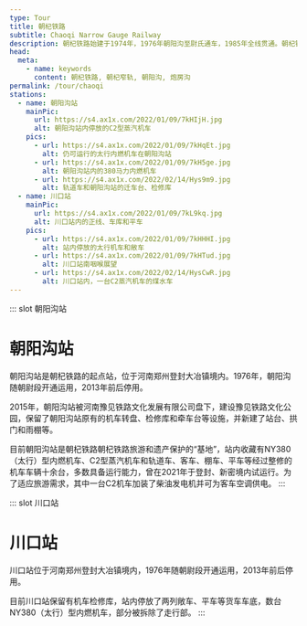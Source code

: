 ```yaml
---
type: Tour
title: 朝杞铁路
subtitle: Chaoqi Narrow Gauge Railway
description: 朝杞铁路始建于1974年，1976年朝阳沟至尉氏通车，1985年全线贯通。朝杞铁路西起登封朝阳沟站，经过新密、新郑、尉氏、通许到达杞县。朝杞铁路与国铁京广线在新郑设有换装站和准轨窄轨套轨线路，在竖岗站与窄轨竖开线、竖扶线相连，通达开封、周口地区。运营期间，朝杞铁路的主要货源是登封、新密等地的煤炭和铝矾土，并开行有客车。2013年，朝杞铁路因经营状况不佳停运，原有线路登封至新密段规划保留窄轨改建为旅游线路。
head:
  meta:
    - name: keywords
      content: 朝杞铁路, 朝杞窄轨, 朝阳沟, 炮房沟
permalink: /tour/chaoqi
stations:
  - name: 朝阳沟站
    mainPic: 
      url: https://s4.ax1x.com/2022/01/09/7kHIjH.jpg
      alt: 朝阳沟站内停放的C2型蒸汽机车
    pics:
      - url: https://s4.ax1x.com/2022/01/09/7kHqEt.jpg
        alt: 仍可运行的太行内燃机车在朝阳沟站
      - url: https://s4.ax1x.com/2022/01/09/7kH5ge.jpg
        alt: 朝阳沟站内的380马力内燃机车
      - url: https://s4.ax1x.com/2022/02/14/Hys9m9.jpg
        alt: 轨道车和朝阳沟站的迁车台、检修库
  - name: 川口站
    mainPic: 
      url: https://s4.ax1x.com/2022/01/09/7kL9kq.jpg
      alt: 川口站内的正线、车库和平车
    pics:
      - url: https://s4.ax1x.com/2022/01/09/7kHHHI.jpg
        alt: 站内停放的太行机车和敞车
      - url: https://s4.ax1x.com/2022/01/09/7kHTud.jpg
        alt: 川口站南咽喉展望
      - url: https://s4.ax1x.com/2022/02/14/HysCwR.jpg
        alt: 川口站内，一台C2蒸汽机车的煤水车
---
```


::: slot 朝阳沟站
# 朝阳沟站

朝阳沟站是朝杞铁路的起点站，位于河南郑州登封大冶镇境内。1976年，朝阳沟随朝尉段开通运用，2013年前后停用。

2015年，朝阳沟站被河南豫见铁路文化发展有限公司盘下，建设豫见铁路文化公园，保留了朝阳沟站原有的机车转盘、检修库和牵车台等设施，并新建了站台、拱门和雨棚等。

目前朝阳沟站是朝杞铁路朝杞铁路旅游和遗产保护的“基地”，站内收藏有NY380（太行）型内燃机车、C2型蒸汽机车和轨道车、客车、棚车、平车等经过整修的机车车辆十余台，多数具备运行能力，曾在2021年于登封、新密境内试运行。为了适应旅游需求，其中一台C2机车加装了柴油发电机并可为客车空调供电。
:::

::: slot 川口站
# 川口站

川口站位于河南郑州登封大冶镇境内，1976年随朝尉段开通运用，2013年前后停用。

目前川口站保留有机车检修库，站内停放了两列敞车、平车等货车车底，数台NY380（太行）型内燃机车，部分被拆除了走行部。
:::
